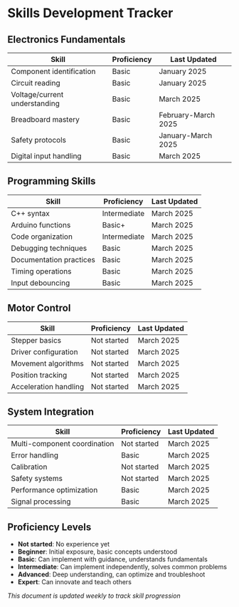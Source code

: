 # Skills Development Tracker

## Electronics Fundamentals
| Skill | Proficiency | Last Updated |
|-------|-------------|--------------|
| Component identification | Basic | January 2025 |
| Circuit reading | Basic | January 2025 |
| Voltage/current understanding | Basic | March 2025 |
| Breadboard mastery | Basic | February-March 2025 |
| Safety protocols | Basic | January-March 2025 |
| Digital input handling | Basic | March 2025 |

## Programming Skills
| Skill | Proficiency | Last Updated |
|-------|-------------|--------------|
| C++ syntax | Intermediate | March 2025 |
| Arduino functions | Basic+ | March 2025 |
| Code organization | Intermediate | March 2025 |
| Debugging techniques | Basic | March 2025 |
| Documentation practices | Basic | March 2025 |
| Timing operations | Basic | March 2025 |
| Input debouncing | Basic | March 2025 |

## Motor Control
| Skill | Proficiency | Last Updated |
|-------|-------------|--------------|
| Stepper basics | Not started | March 2025 |
| Driver configuration | Not started | March 2025 |
| Movement algorithms | Not started | March 2025 |
| Position tracking | Not started | March 2025 |
| Acceleration handling | Not started | March 2025 |

## System Integration
| Skill | Proficiency | Last Updated |
|-------|-------------|--------------|
| Multi-component coordination | Not started | March 2025 |
| Error handling | Basic | March 2025 |
| Calibration | Not started | March 2025 |
| Safety systems | Not started | March 2025 |
| Performance optimization | Basic | March 2025 |
| Signal processing | Basic | March 2025 |

## Proficiency Levels
- **Not started**: No experience yet
- **Beginner**: Initial exposure, basic concepts understood
- **Basic**: Can implement with guidance, understands fundamentals
- **Intermediate**: Can implement independently, solves common problems
- **Advanced**: Deep understanding, can optimize and troubleshoot
- **Expert**: Can innovate and teach others

*This document is updated weekly to track skill progression*

